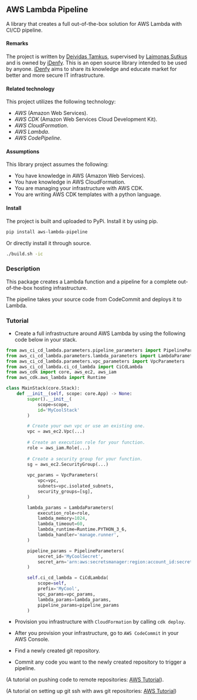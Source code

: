 ## AWS Lambda Pipeline

A library that creates a full out-of-the-box solution for AWS Lambda with CI/CD pipeline.

#### Remarks

The project is written by [Deividas Tamkus](https://github.com/deitam), supervised by 
[Laimonas Sutkus](https://github.com/laimonassutkus) and is owned by 
[iDenfy](https://github.com/idenfy). This is an open source
library intended to be used by anyone. [iDenfy](https://github.com/idenfy) aims
to share its knowledge and educate market for better and more secure IT infrastructure.

#### Related technology

This project utilizes the following technology:

- *AWS* (Amazon Web Services).
- *AWS CDK* (Amazon Web Services Cloud Development Kit).
- *AWS CloudFormation*.
- *AWS Lambda*.
- *AWS CodePipeline*.

#### Assumptions

This library project assumes the following:

- You have knowledge in AWS (Amazon Web Services).
- You have knowledge in AWS CloudFormation.
- You are managing your infrastructure with AWS CDK.
- You are writing AWS CDK templates with a python language.

#### Install

The project is built and uploaded to PyPi. Install it by using pip.

```bash
pip install aws-lambda-pipeline
```

Or directly install it through source.

```bash
./build.sh -ic
```

### Description

This package creates a Lambda function and a pipeline 
for a complete out-of-the-box hosting infrastructure.

The pipeline takes your source code from CodeCommit and deploys it to Lambda.

### Tutorial

- Create a full infrastructure around AWS Lambda by using the following code below in your stack.

```python
from aws_ci_cd_lambda.parameters.pipeline_parameters import PipelineParameters
from aws_ci_cd_lambda.parameters.lambda_parameters import LambdaParameters
from aws_ci_cd_lambda.parameters.vpc_parameters import VpcParameters
from aws_ci_cd_lambda.ci_cd_lambda import CiCdLambda
from aws_cdk import core, aws_ec2, aws_iam
from aws_cdk.aws_lambda import Runtime

class MainStack(core.Stack):
    def __init__(self, scope: core.App) -> None:
        super().__init__(
            scope=scope,
            id='MyCoolStack'
        )

        # Create your own vpc or use an existing one.
        vpc = aws_ec2.Vpc(...)
        
        # Create an execution role for your function.
        role = aws_iam.Role(...)
        
        # Create a security group for your function.
        sg = aws_ec2.SecurityGroup(...)
        
        vpc_params = VpcParameters(
            vpc=vpc,
            subnets=vpc.isolated_subnets,
            security_groups=[sg],
        )

        lambda_params = LambdaParameters(
            execution_role=role,
            lambda_memory=1024,
            lambda_timeout=60,
            lambda_runtime=Runtime.PYTHON_3_6,
            lambda_handler='manage.runner',
        )

        pipeline_params = PipelineParameters(
            secret_id='MyCoolSecret',
            secret_arn='arn:aws:secretsmanager:region:account_id:secret:MyCoolSecret-rAnDomStrinG'
        )   

        self.ci_cd_lambda = CiCdLambda(
            scope=self,
            prefix='MyCool',
            vpc_params=vpc_params,
            lambda_params=lambda_params,
            pipeline_params=pipeline_params
        )
```

- Provision you infrastructure with `CloudFormation` by calling `cdk deploy`.

- After you provision your infrastructure, go to `AWS CodeCommit` in your AWS Console.

- Find a newly created git repository.

- Commit any code you want to the newly created repository to trigger a pipeline.

(A tutorial on pushing code to remote repositories: [AWS Tutorial](https://docs.aws.amazon.com/codecommit/latest/userguide/how-to-create-commit.html)).

(A tutorial on setting up git ssh with aws git repositories: [AWS Tutorial](https://docs.aws.amazon.com/codecommit/latest/userguide/setting-up-ssh-unixes.html))
